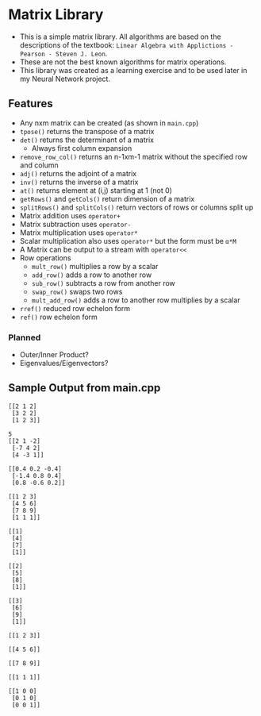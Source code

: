 # Matrix Library
* This is a simple matrix library. All algorithms are based on the descriptions of the textbook: `Linear Algebra with Applictions - Pearson - Steven J. Leon`.
* These are not the best known algorithms for matrix operations.
* This library was created as a learning exercise and to be used later in my Neural Network project.

## Features
* Any nxm matrix can be created (as shown in `main.cpp`)
* `tpose()` returns the transpose of a matrix
* `det()` returns the determinant of a matrix
    * Always first column expansion
* `remove_row_col()` returns an n-1xm-1 matrix without the specified row and column
* `adj()` returns the adjoint of a matrix
* `inv()` returns the inverse of a matrix
* `at()` returns element at (i,j) starting at 1 (not 0)
* `getRows()` and `getCols()` return dimension of a matrix
* `splitRows()` and `splitCols()` return vectors of rows or columns split up
* Matrix addition uses `operator+`
* Matrix subtraction uses `operator-`
* Matrix multiplication uses `operator*`
* Scalar multiplication also uses `operator*` but the form must be `α*M`
* A Matrix can be output to a stream with `operator<<`
* Row operations
    * `mult_row()` multiplies a row by a scalar
    * `add_row()` adds a row to another row
    * `sub_row()` subtracts a row from another row
    * `swap_row()` swaps two rows
    * `mult_add_row()` adds a row to another row multiplies by a scalar
* `rref()` reduced row echelon form
* `ref()` row echelon form

### Planned
* Outer/Inner Product?
* Eigenvalues/Eigenvectors?

## Sample Output from main.cpp
```
[[2 1 2]
 [3 2 2]
 [1 2 3]]

5
[[2 1 -2]
 [-7 4 2]
 [4 -3 1]]

[[0.4 0.2 -0.4]
 [-1.4 0.8 0.4]
 [0.8 -0.6 0.2]]

[[1 2 3]
 [4 5 6]
 [7 8 9]
 [1 1 1]]

[[1]
 [4]
 [7]
 [1]]

[[2]
 [5]
 [8]
 [1]]

[[3]
 [6]
 [9]
 [1]]

[[1 2 3]]

[[4 5 6]]

[[7 8 9]]

[[1 1 1]]

[[1 0 0]
 [0 1 0]
 [0 0 1]]

```
